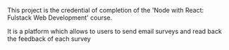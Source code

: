 This project is the credential of completion of the 'Node with React: Fulstack Web Development' course.

It is a platform which allows to users to send email surveys and read back the feedback of each survey
